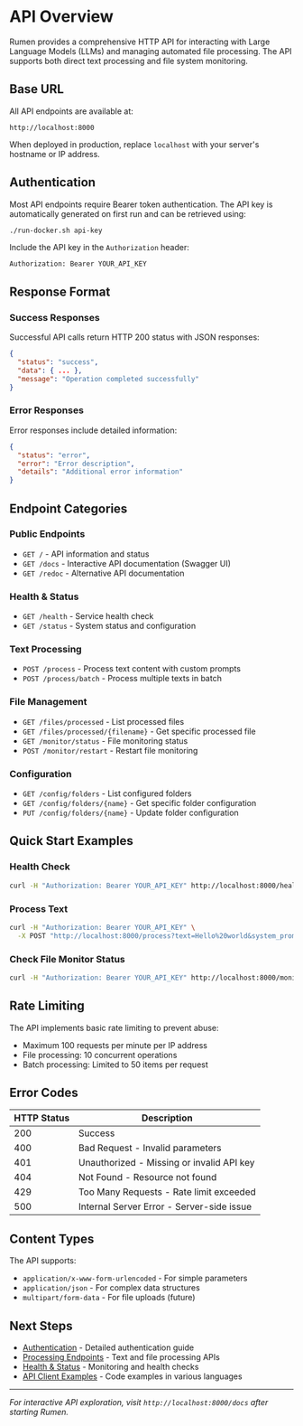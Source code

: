 # API Overview

Rumen provides a comprehensive HTTP API for interacting with Large Language Models (LLMs) and managing automated file processing. The API supports both direct text processing and file system monitoring.

## Base URL

All API endpoints are available at:
```
http://localhost:8000
```

When deployed in production, replace `localhost` with your server's hostname or IP address.

## Authentication

Most API endpoints require Bearer token authentication. The API key is automatically generated on first run and can be retrieved using:

```bash
./run-docker.sh api-key
```

Include the API key in the `Authorization` header:
```
Authorization: Bearer YOUR_API_KEY
```

## Response Format

### Success Responses

Successful API calls return HTTP 200 status with JSON responses:

```json
{
  "status": "success",
  "data": { ... },
  "message": "Operation completed successfully"
}
```

### Error Responses

Error responses include detailed information:

```json
{
  "status": "error",
  "error": "Error description",
  "details": "Additional error information"
}
```

## Endpoint Categories

### Public Endpoints
- `GET /` - API information and status
- `GET /docs` - Interactive API documentation (Swagger UI)
- `GET /redoc` - Alternative API documentation

### Health & Status
- `GET /health` - Service health check
- `GET /status` - System status and configuration

### Text Processing
- `POST /process` - Process text content with custom prompts
- `POST /process/batch` - Process multiple texts in batch

### File Management
- `GET /files/processed` - List processed files
- `GET /files/processed/{filename}` - Get specific processed file
- `GET /monitor/status` - File monitoring status
- `POST /monitor/restart` - Restart file monitoring

### Configuration
- `GET /config/folders` - List configured folders
- `GET /config/folders/{name}` - Get specific folder configuration
- `PUT /config/folders/{name}` - Update folder configuration

## Quick Start Examples

### Health Check
```bash
curl -H "Authorization: Bearer YOUR_API_KEY" http://localhost:8000/health
```

### Process Text
```bash
curl -H "Authorization: Bearer YOUR_API_KEY" \
  -X POST "http://localhost:8000/process?text=Hello%20world&system_prompt=You%20are%20a%20helpful%20assistant&user_prompt=Please%20respond%20to%3A%20%7Bcontent%7D"
```

### Check File Monitor Status
```bash
curl -H "Authorization: Bearer YOUR_API_KEY" http://localhost:8000/monitor/status
```

## Rate Limiting

The API implements basic rate limiting to prevent abuse:
- Maximum 100 requests per minute per IP address
- File processing: 10 concurrent operations
- Batch processing: Limited to 50 items per request

## Error Codes

| HTTP Status | Description |
|-------------|-------------|
| 200 | Success |
| 400 | Bad Request - Invalid parameters |
| 401 | Unauthorized - Missing or invalid API key |
| 404 | Not Found - Resource not found |
| 429 | Too Many Requests - Rate limit exceeded |
| 500 | Internal Server Error - Server-side issue |

## Content Types

The API supports:
- `application/x-www-form-urlencoded` - For simple parameters
- `application/json` - For complex data structures
- `multipart/form-data` - For file uploads (future)

## Next Steps

- [Authentication](authentication.md) - Detailed authentication guide
- [Processing Endpoints](processing.md) - Text and file processing APIs
- [Health & Status](health-status.md) - Monitoring and health checks
- [API Client Examples](../development/api-clients.md) - Code examples in various languages

---

*For interactive API exploration, visit `http://localhost:8000/docs` after starting Rumen.*